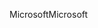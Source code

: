 <span data-ttu-id="4d429-101">Microsoft</span><span class="sxs-lookup"><span data-stu-id="4d429-101">Microsoft</span></span>